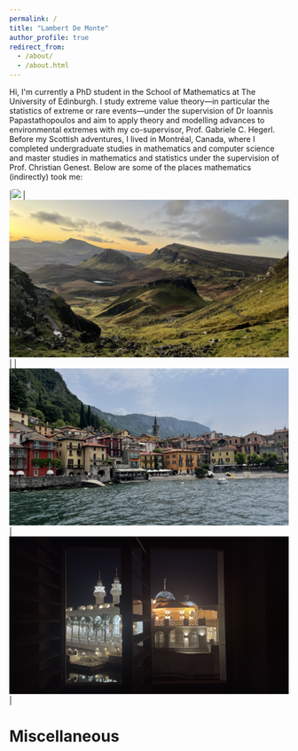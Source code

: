 ```yaml
---
permalink: /
title: "Lambert De Monte"
author_profile: true
redirect_from: 
  - /about/
  - /about.html
---
```


Hi, I'm currently a PhD student in the School of Mathematics at The University of Edinburgh. I study extreme value theory&mdash;in particular the statistics of extreme or rare events&mdash;under the supervision of Dr Ioannis Papastathopoulos and aim to apply theory and modelling advances to environmental extremes with my co-supervisor, Prof. Gabriele C. Hegerl. Before my Scottish adventures, I lived in Montréal, Canada, where I completed undergraduate studies in mathematics and computer science and master studies in mathematics and statistics under the supervision of Prof. Christian Genest. Below are some of the places mathematics (indirectly) took me:

|![](images/img1.jpg) | ![](images/img2.jpg) |
|![](images/img3.jpg) | ![](images/img4.jpg) |

Miscellaneous
======



